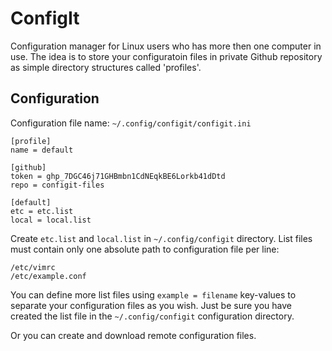 # ConfigIt

Configuration manager for Linux users who has more then one computer in use. The idea is to store your configuratoin files in private Github repository as simple directory structures called 'profiles'.

## Configuration

Configuration file name: `~/.config/configit/configit.ini`

```
[profile]
name = default

[github]
token = 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
repo = configit-files

[default]
etc = etc.list
local = local.list
```

Create `etc.list` and `local.list` in `~/.config/configit` directory. List files must contain only one absolute path to configuration file per line:

```
/etc/vimrc
/etc/example.conf
```

You can define more list files using `example = filename` key-values to separate your configuration files as you wish. Just be sure you have created the list file in the `~/.config/configit` configuration directory.

Or you can create and download remote configuration files.

